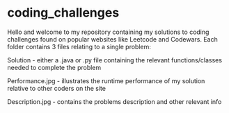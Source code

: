 # coding_challenges
Hello and welcome to my repository containing my solutions to coding challenges found on popular websites like Leetcode and Codewars. Each folder contains 3 files relating to a single problem:

Solution - either a .java or .py file containing the relevant functions/classes needed to complete the problem

Performance.jpg - illustrates the runtime performance of my solution relative to other coders on the site

Description.jpg - contains the problems description and other relevant info
